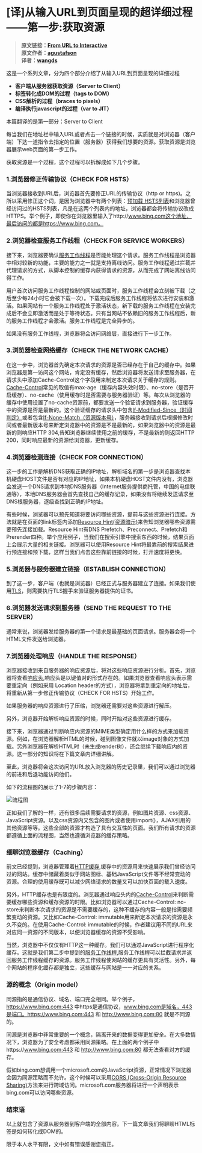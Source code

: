 # [译]从输入URL到页面呈现的超详细过程——第一步:获取资源


>**原文链接：[From URL to Interactive](https://alistapart.com/article/from-url-to-interactive)<br>
>原文作者：[agustafson](https://alistapart.com/author/agustafson)<br>
>译者：[wangds](https://juejin.im/user/590d7963a0bb9f00588d8d04)**<br>

这是一个系列文章，分为四个部分介绍了从输入URL到页面呈现的详细过程
* **客户端从服务器获取资源（Server to Client）**
* **标签转化成DOM的过程（tags to DOM）**
* **CSS解析的过程（braces to pixels）**
* **编译执行javascript的过程（var to JIT）**

本篇翻译的是第一部分：Server to Client

每当我们在地址栏中输入URL或者点击一个链接的时候，实质就是对浏览器（客户端）下达一道指令去指定的位置（服务器）获得我们想要的资源。获取资源是浏览器展示web页面的第一步工作。

获取资源是一个过程，这个过程可以拆解成如下几个步骤。

### 1.浏览器修正传输协议（CHECK FOR HSTS）

当浏览器接收到URL后，浏览器首先要修正URL的传输协议（http or https)。之所以采用修正这个词，是因为浏览器中有两个列表：[预加载 HSTS列表](https://developer.mozilla.org/en-US/docs/Web/HTTP/Headers/Strict-Transport-Security)和浏览器曾经访问过的HSTS列表，凡是在这两个列表内的地址，浏览器都会将传输协议改成HTTPS。举个例子，即使你在浏览器里输入了http://www.bing.com这个地址，最后访问的都是https://www.bing.com。

### 2.浏览器检查服务工作线程（CHECK FOR SERVICE WORKERS）

接下来，浏览器要确认[服务工作线程](https://developer.mozilla.org/zh-CN/docs/Web/API/Service_Worker_API)是否能处理这个请求。服务工作线程是浏览器中相对较新的功能，主要的能力之一就是支持离线访问。服务工作线程通过拦截并代理请求的方式，从脚本控制的缓存内获得请求的资源，从而完成了网站离线访问得工作。

用户首次访问服务工作线程控制的网站或页面时，服务工作线程会立刻被下载（之后至少每24小时它会被下载一次）。下载完成后服务工作线程将依次进行安装和激活。如果网站有一个服务工作线程处于激活状态，新下载的服务工作线程在安装完成后不会立即激活而是处于等待状态。只有当网站不依赖旧的服务工作线程后，新的服务工作线程才会激活。服务工作线程是完全异步的。

如果没有服务工作线程，浏览器将会访问网络层，直接进行下一步工作。

### 3.浏览器检查网络缓存（CHECK THE NETWORK CACHE）
在这一步中，浏览器首先确定本次请求的资源是否已经存在于自己的缓存中。如果浏览器是第一访问这个网站，肯定没有缓存，然后浏览器将发送请求至服务器，在请求头中添加Cache-Control这个字段用来制定本次请求关于缓存的规则。[Cache-Control](https://developer.mozilla.org/zh-CN/docs/Web/HTTP/Headers/Cache-Control)常见的取值有max-age（缓存内容失效时限）、no-store（是否开启缓存）、no-cache（使用缓存时是否需要与服务器验证）等。每次从浏览器的缓存中使用设置了no-cache资源前，都要发送一个验证请求到服务器，验证缓存中的资源是否是最新的。这个验证缓存的请求头中包含[If-Modified-Since（时间判定）](https://developer.mozilla.org/zh-CN/docs/Web/HTTP/Headers/If-Modified-Since)或者包含[If-None-Match（资源版本号）](https://developer.mozilla.org/zh-CN/docs/Web/HTTP/Headers/If-None-Match)，服务器接收到请求后根据修改时间或者最新版本号来断定浏览器中的资源是不是最新的，如果浏览器中的资源是最新的则响应HTTP 304,告知浏览器继续使用之前的缓存，不是最新的则返回HTTP 200，同时响应最新的资源给浏览器，更新缓存。

### 4.浏览器检测连接（CHECK FOR CONNECTION）
这一步的工作是解析DNS获取正确的IP地址，解析域名的第一步是浏览器查找本机硬盘HOST文件是否有对应的IP地址，如果本机硬盘HOST文件内没有，浏览器会发送一个DNS请求到本地DNS服务器（Internet服务提供商托管，中国的电信联通等），本地DNS服务器会首先查找自己的缓存记录，如果没有将继续发送请求至DNS根服务器，逐级查找到正确的IP地址。

有些时候，浏览器可以预先知道将要访问哪些资源，提前与这些资源进行连接。方法就是在页面的link标签内添加[Resource Hint(资源暗示)](https://www.w3.org/TR/resource-hints/)来告知浏览器哪些资源需要预先连接加载。Resource Hint有DNS Prefetch、Preconnect、Prefetch和Prerender四种。举个应用例子，当我们在搜索引擎中搜索东西的时候，结果页面上会展示大量的相关链接。浏览器可以使用Resource Hint将最靠前的搜索结果进行预连接和预下载，这样当我们点击这些靠前链接的时候，打开速度将更快。

### 5.浏览器与服务器建立链接（ESTABLISH CONNECTION）
到了这一步，客户端（也就是浏览器）已经正式与服务器建立了连接。如果我们使用[TLS](https://developer.mozilla.org/en-US/docs/Web/Security/Transport_Layer_Security)，则需要执行TLS握手来验证服务器提供的证书。

### 6.浏览器发送请求到服务器（SEND THE REQUEST TO THE SERVER）
通常来说，浏览器发给服务器的第一个请求是最基础的页面请求。服务器会将一个HTML文件发送给浏览器。

### 7.浏览器处理响应（HANDLE THE RESPONSE）
浏览器接收到来自服务器的响应资源后，将对这些响应资源进行分析。首先，浏览器将查看[响应头](https://developer.mozilla.org/zh-CN/docs/Glossary/Response_header),响应头是以键值对的形式存在的。如果浏览器查看响应头表示需要重定向（例如采用 Location header的方式），浏览器将拿到重定向的地址后，将重新从第一步修正传输协议（CHECK FOR HSTS）开始工作。

如果服务器的响应资源进行了压缩，浏览器还需要对这些资源进行解压。

另外，浏览器开始解析响应资源的时候，同时开始对这些资源进行缓存。

接下来，浏览器通过判断响应内资源的MIME类型确定用什么样的方式来加载资源。例如，在浏览器解析HTML的时候，碰到图像文件就以image对象的方式加载。另外浏览器在解析HTML时（未生成render树），还会继续下载响应内的资源。这一部分的知识将在下篇文章内详细讲解。

至此，浏览器将会这次访问的URL放入浏览器的历史记录里，我们可以通过浏览器的前进和后退功能访问他们。

如下的流程图的展示了1-7的步骤内容：

![流程图](https://alistapart.com/d/server-to-client/Flowchart_A_List_Apart_696w.png)

正如我们了解的一样，还有很多后续需要请求的资源，例如图片资源、css资源、JavaScript资源。以及css资源内又包含的图片或者使用import()，AJAX引用的其他资源等等。这些全部的资源才构造了具有交互性的页面。我们所有请求的资源都遵循上面的流程图，当然也遵循浏览器的缓存策略。

### 细聊浏览器缓存（Caching）

前文已经提到，浏览器管理着[HTTP缓存](https://developer.mozilla.org/zh-CN/docs/Web/HTTP/Caching_FAQ),缓存中的资源用来快速展示我们曾经访问过的网站。缓存中储藏着类似于网站图标、基础JavaScript文件等不经常变动的资源。合理的使用缓存既可以减少网络请求的数量又可以加快页面的载入速度。

另外，HTTP缓存也是有限度的。浏览器通过响应头内的[Cache-Control](https://developer.mozilla.org/zh-CN/docs/Web/HTTP/Headers/Cache-Control)来判断需要缓存哪些资源和缓存资源的时限。比如浏览器可以通过Cache-Control: no-store来判断本次请求的资源是不需要缓存的，这种不缓存的内容一般是指需要频繁变动的资源。又比如Cache-Control: immutable用来断定本次请求的资源是永久不变的。在使用Cache-Control: immutable的时候，作者建议用不同的URL来对应同一资源的不同版本，以便浏览器缓存的资源不受影响。

当然，浏览器中不仅仅有HTTP这一种缓存。我们可以通过JavaScript进行程序化缓存。这就是我们第二步中提到的[服务工作线程](https://developer.mozilla.org/zh-CN/docs/Web/API/Service_Worker_API),服务工作线程可以拦截请求并返回服务工作线程缓存的资源。服务工作线程使网站的缓存更具有灵活性。另外，每个网站的程序化缓存都是独立，这些缓存与网站是一一对应的关系。

### 源的概念（Origin model）

同源指的是通信协议、域名、端口完全相同。举个例子，https://www.bing.com:443 中https是通信协议，www.bing.com是域名，443是端口。https://www.bing.com:443 和 http://www.bing.com:80 就是不同源的。

同源是浏览器中非常重要的一个概念，隔离开来的数据变得更加安全。在大多数情况下，浏览器为了安全考虑都采用同源策略。在上面的两个例子中https://www.bing.com:443 和 http://www.bing.com:80 都无法查看对方的缓存。

假如bing.com想调用一个microsoft.com的JavaScript资源，正常情况下浏览器会因为同源策略而不允许。这个时候可以采用[CORS (Cross-Origin Resource Sharing)](https://developer.mozilla.org/zh-CN/docs/Web/HTTP/Headers/Cache-Control)方法来进行跨域访问。microsoft.com服务器将进行一个声明表示bing.com可以访问哪些资源。

### 结束语

以上就包含了资源从服务器到客户端的全部内容。下一篇文章我们将聊聊HTML标签是如何转化成DOM的。

限于本人水平有限，文中如有错误感谢您指正。




